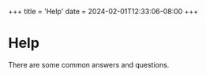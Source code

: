 +++
title = 'Help'
date = 2024-02-01T12:33:06-08:00
+++


# Help

There are some common answers and questions.
